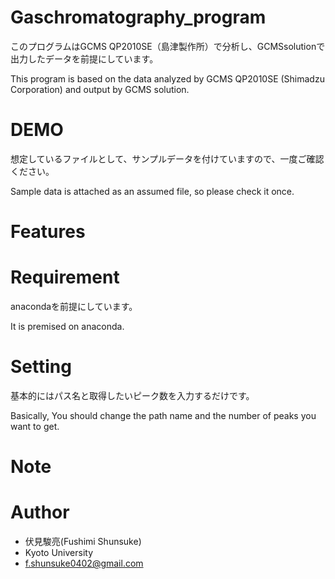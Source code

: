 # Gaschromatography_program
このプログラムはGCMS QP2010SE（島津製作所）で分析し、GCMSsolutionで出力したデータを前提にしています。

This program is based on the data analyzed by GCMS QP2010SE (Shimadzu Corporation) and output by GCMS solution.

# DEMO
想定しているファイルとして、サンプルデータを付けていますので、一度ご確認ください。

Sample data is attached as an assumed file, so please check it once.

# Features



# Requirement
anacondaを前提にしています。

It is premised on anaconda.

# Setting
基本的にはパス名と取得したいピーク数を入力するだけです。

Basically, You should change the path name and the number of peaks you want to get.

# Note


# Author

* 伏見駿亮(Fushimi Shunsuke)
* Kyoto University
* f.shunsuke0402@gmail.com

